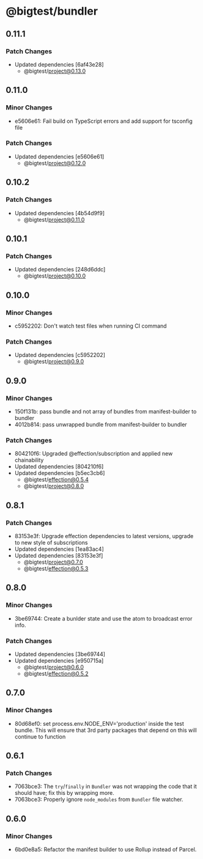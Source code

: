 # @bigtest/bundler

## 0.11.1

### Patch Changes

- Updated dependencies [6af43e28]
  - @bigtest/project@0.13.0

## 0.11.0

### Minor Changes

- e5606e61: Fail build on TypeScript errors and add support for tsconfig file

### Patch Changes

- Updated dependencies [e5606e61]
  - @bigtest/project@0.12.0

## 0.10.2

### Patch Changes

- Updated dependencies [4b54d9f9]
  - @bigtest/project@0.11.0

## 0.10.1

### Patch Changes

- Updated dependencies [248d6ddc]
  - @bigtest/project@0.10.0

## 0.10.0

### Minor Changes

- c5952202: Don't watch test files when running CI command

### Patch Changes

- Updated dependencies [c5952202]
  - @bigtest/project@0.9.0

## 0.9.0

### Minor Changes

- 150f131b: pass bundle and not array of bundles from manifest-builder to bundler
- 4012b814: pass unwrapped bundle from manifest-builder to bundler

### Patch Changes

- 804210f6: Upgraded @effection/subscription and applied new chainability
- Updated dependencies [804210f6]
- Updated dependencies [b5ec3cb6]
  - @bigtest/effection@0.5.4
  - @bigtest/project@0.8.0

## 0.8.1

### Patch Changes

- 83153e3f: Upgrade effection dependencies to latest versions, upgrade to new style of subscriptions
- Updated dependencies [1ea83ac4]
- Updated dependencies [83153e3f]
  - @bigtest/project@0.7.0
  - @bigtest/effection@0.5.3

## 0.8.0

### Minor Changes

- 3be69744: Create a bunlder state and use the atom to broadcast error info.

### Patch Changes

- Updated dependencies [3be69744]
- Updated dependencies [e950715a]
  - @bigtest/project@0.6.0
  - @bigtest/effection@0.5.2

## 0.7.0

### Minor Changes

- 80d68ef0: set process.env.NODE_ENV='production' inside the test bundle. This
  will ensure that 3rd party packages that depend on this will continue
  to function

## 0.6.1

### Patch Changes

- 7063bce3: The `try`/`finally` in `Bundler` was not wrapping the code that it should have; fix this by wrapping more.
- 7063bce3: Properly ignore `node_modules` from `Bundler` file watcher.

## 0.6.0

### Minor Changes

- 6bd0e8a5: Refactor the manifest builder to use Rollup instead of Parcel.
